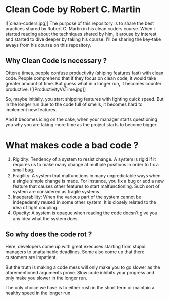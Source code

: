 # Clean Code by Robert C. Martin

![[clean-coders.jpg]]
The purpose of this repository is to share the best practices shared by Robert C. Martin in his clean coders course. When i started reading about the techniques shared by him, it arouse by interest and started to dive deeper by taking his course. I'll be sharing the key-take aways from his course on this repository.

## Why Clean Code is necessary ?
 
Often a times, people confuse productivity (shiping features fast) with clean code. People comprehend that if they focus on clean code, it would take greater amount of time. But guess what in a longer run, it becomes counter productive.
![[ProductivityVsTime.jpg]]

So, maybe initially, you start shipping features with lighting quick speed. But in the longer run due to the code full of smells, it becomes hard to implement new features. 
 
And it becomes icing on the cake, when your manager starts questioning you why you are taking more time as the project starts to become bigger.
 
# What makes code a bad code ?

1. Rigidity: Tendency of a system to resist change. A system is rigid if it requires us to make many change at multiple positions in order to fix a small bug. 
2. Fragility: A system that malfunctions in many unpredictable ways when a single simple change is made. For instance, you fix a bug or add a new feature that causes other features to start malfunctioning. Such sort of system are considered as fragile systems. 
3. Inseparability: When the various part of the system cannot be indepedently reused in some other system. It is closely related to the idea of tight coupling. 
4. Opacity: A system is opaque when reading the code doesn't give you any idea what the system does.
   
## So why does the code rot ?

Here, developers come up with great execuses starting from stupid managers to unattainable deadlines. Some also come up that there customers are impatient. 
 
But the truth is making a code mess will only make you to go slower as the aforementioned arguments prove. Slow code inhibits your progress and only make you slower in the longer run. 

The only choice we have is to either rush in the short term or maintain a healthy speed in the longer run.



 





